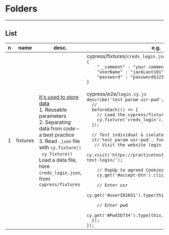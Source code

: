 # Folders

---

## List
|n|name|desc.|e.g.|O/P|
|-|----|-----|----|---|
|1|fixtures|<ins>It's used to store data</ins><br/>1. Reusable parameters<br/>2. Separating data from code – a best practice<br/>3. Read `.json` file with `cy.fixture()`<br/>&ensp;`cy.fixture()` Load a data file, here `creds_login.json`, from `cypress/fixtures`|cypress/fixtures/`creds_login.json`<br/>`{`<br/>`    "__comment" : "your comments here",`<br/>`    "userName" : "jackLast101",`<br/>`    "password" : "password$123.-"`<br/>`}`<br/><br/>cypress/e2e/`login.cy.js`<br/>`describe('test param usr-pwd', () => {`<br/>`  //`<br/>`  beforeEach(() => {`<br/>`    // Load the cypress/fixtures/creds_login.json`<br/>`    cy.fixture('creds_login').as('credentials');`<br/>`  });`<br/>`  `<br/>`  // Test individual & isolated`<br/>`  it('test param usr-pwd', function () {`<br/>`   // Visit the website login`<br/>`    cy.visit('https://practicetestautomation.com/practice-test-login/');`<br/>` `<br/>`    // PopUp to agreed Cookies`<br/>`    cy.get('#accept-btn').click();`<br/>` `<br/>`    // Enter usr`<br/>`    cy.get('#userID2031').type(this.credentials.userName);`<br/>` `<br/>`    // Enter pwd`<br/>`    cy.get('#PwdID734').type(this.credentials.password);`<br/>`  });`<br/>`});`|
